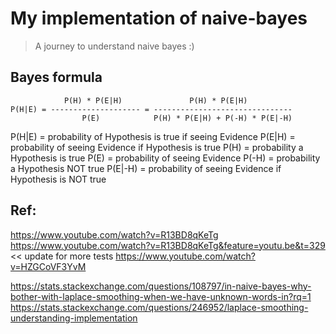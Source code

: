 # My implementation of naive-bayes

> A journey to understand naive bayes :)

## Bayes formula

```
            P(H) * P(E|H)               P(H) * P(E|H)
P(H|E) = -------------------- = -------------------------------
                P(E)            P(H) * P(E|H) + P(-H) * P(E|-H)
```

P(H|E) = probability of Hypothesis is true if seeing Evidence
P(E|H) = probability of seeing Evidence if Hypothesis is true
P(H) = probability a Hypothesis is true
P(E) = probability of seeing Evidence
P(-H) = probability a Hypothesis NOT true
P(E|-H) = probability of seeing Evidence if Hypothesis is NOT true

## Ref:
https://www.youtube.com/watch?v=R13BD8qKeTg
https://www.youtube.com/watch?v=R13BD8qKeTg&feature=youtu.be&t=329 << update for more tests
https://www.youtube.com/watch?v=HZGCoVF3YvM

https://stats.stackexchange.com/questions/108797/in-naive-bayes-why-bother-with-laplace-smoothing-when-we-have-unknown-words-in?rq=1
https://stats.stackexchange.com/questions/246952/laplace-smoothing-understanding-implementation
